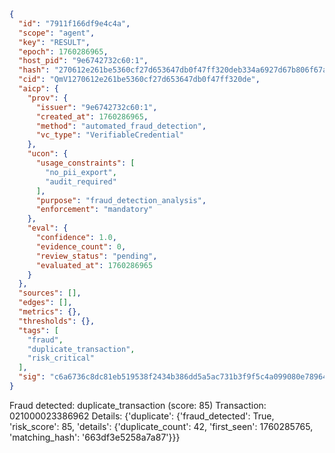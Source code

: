 ```json
{
  "id": "7911f166df9e4c4a",
  "scope": "agent",
  "key": "RESULT",
  "epoch": 1760286965,
  "host_pid": "9e6742732c60:1",
  "hash": "270612e261be5360cf27d653647db0f47ff320deb334a6927d67b806f67a1f92",
  "cid": "QmV1270612e261be5360cf27d653647db0f47ff320de",
  "aicp": {
    "prov": {
      "issuer": "9e6742732c60:1",
      "created_at": 1760286965,
      "method": "automated_fraud_detection",
      "vc_type": "VerifiableCredential"
    },
    "ucon": {
      "usage_constraints": [
        "no_pii_export",
        "audit_required"
      ],
      "purpose": "fraud_detection_analysis",
      "enforcement": "mandatory"
    },
    "eval": {
      "confidence": 1.0,
      "evidence_count": 0,
      "review_status": "pending",
      "evaluated_at": 1760286965
    }
  },
  "sources": [],
  "edges": [],
  "metrics": {},
  "thresholds": {},
  "tags": [
    "fraud",
    "duplicate_transaction",
    "risk_critical"
  ],
  "sig": "c6a6736c8dc81eb519538f2434b386dd5a5ac731b3f9f5c4a099080e78964cc6"
}
```

Fraud detected: duplicate_transaction (score: 85)
Transaction: 021000023386962
Details: {'duplicate': {'fraud_detected': True, 'risk_score': 85, 'details': {'duplicate_count': 42, 'first_seen': 1760285765, 'matching_hash': '663df3e5258a7a87'}}}